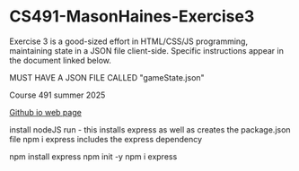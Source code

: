 # CS491-MasonHaines-Exercise3
Exercise 3 is a good-sized effort in HTML/CSS/JS programming, maintaining state in a JSON file client-side. Specific instructions appear in the document linked below.

MUST HAVE A JSON FILE CALLED "gameState.json"

Course 491 summer 2025 

[Github io web page](https://masonhaines.github.io/CS491-MasonHaines/)

install nodeJS
run - this installs express as well as creates the package.json file
npm i express includes the express dependency

npm install express
npm init -y 
npm i express 

